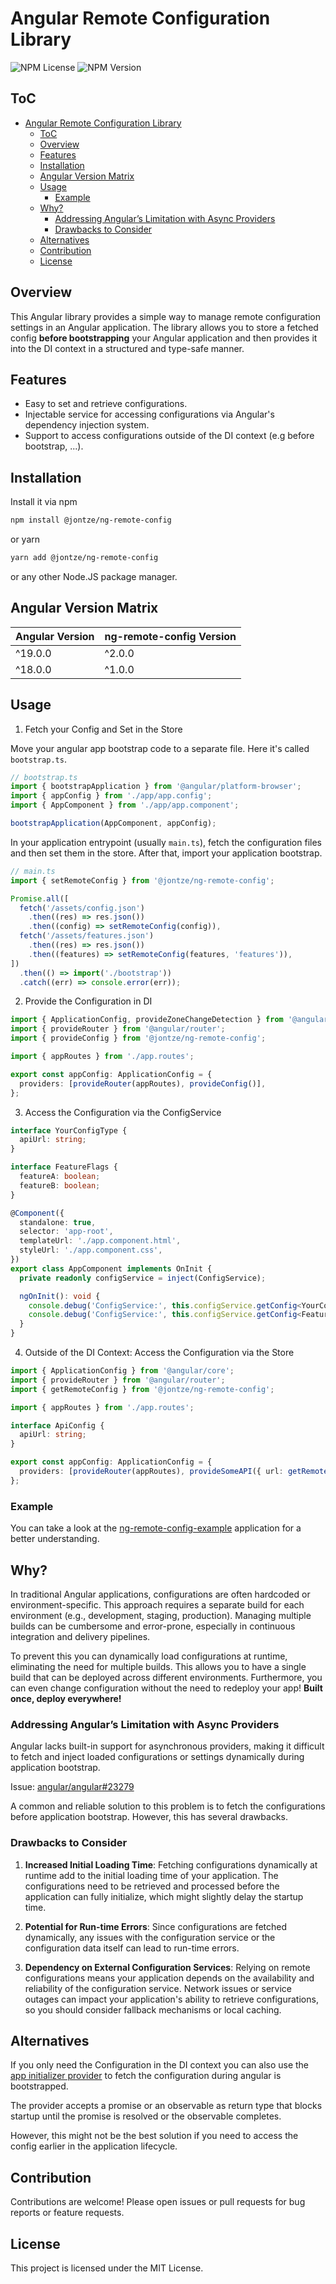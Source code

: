 # Angular Remote Configuration Library

![NPM License](https://img.shields.io/npm/l/%40jontze%2Fng-remote-config) ![NPM Version](https://img.shields.io/npm/v/%40jontze%2Fng-remote-config)

## ToC

- [Angular Remote Configuration Library](#angular-remote-configuration-library)
  - [ToC](#toc)
  - [Overview](#overview)
  - [Features](#features)
  - [Installation](#installation)
  - [Angular Version Matrix](#angular-version-matrix)
  - [Usage](#usage)
    - [Example](#example)
  - [Why?](#why)
    - [Addressing Angular’s Limitation with Async Providers](#addressing-angulars-limitation-with-async-providers)
    - [Drawbacks to Consider](#drawbacks-to-consider)
  - [Alternatives](#alternatives)
  - [Contribution](#contribution)
  - [License](#license)

## Overview

This Angular library provides a simple way to manage remote configuration
settings in an Angular application. The library allows you to store a fetched
config **before bootstrapping** your Angular application and then provides it
into the DI context in a structured and type-safe manner.

## Features

- Easy to set and retrieve configurations.
- Injectable service for accessing configurations via Angular's dependency
  injection system.
- Support to access configurations outside of the DI context (e.g before bootstrap, ...).

## Installation

Install it via npm

```bash
npm install @jontze/ng-remote-config
```

or yarn

```bash
yarn add @jontze/ng-remote-config
```

or any other Node.JS package manager.

## Angular Version Matrix

| Angular Version | ng-remote-config Version |
| --------------- | ------------------------ |
| ^19.0.0         | ^2.0.0                   |
| ^18.0.0         | ^1.0.0                   |

## Usage

1. Fetch your Config and Set in the Store

Move your angular app bootstrap code to a separate file. Here it's called
`bootstrap.ts`.

```typescript
// bootstrap.ts
import { bootstrapApplication } from '@angular/platform-browser';
import { appConfig } from './app/app.config';
import { AppComponent } from './app/app.component';

bootstrapApplication(AppComponent, appConfig);
```

In your application entrypoint (usually `main.ts`), fetch the configuration
files and then set them in the store. After that, import your application
bootstrap.

```typescript
// main.ts
import { setRemoteConfig } from '@jontze/ng-remote-config';

Promise.all([
  fetch('/assets/config.json')
    .then((res) => res.json())
    .then((config) => setRemoteConfig(config)),
  fetch('/assets/features.json')
    .then((res) => res.json())
    .then((features) => setRemoteConfig(features, 'features')),
])
  .then(() => import('./bootstrap'))
  .catch((err) => console.error(err));
```

2. Provide the Configuration in DI

```typescript
import { ApplicationConfig, provideZoneChangeDetection } from '@angular/core';
import { provideRouter } from '@angular/router';
import { provideConfig } from '@jontze/ng-remote-config';

import { appRoutes } from './app.routes';

export const appConfig: ApplicationConfig = {
  providers: [provideRouter(appRoutes), provideConfig()],
};
```

3. Access the Configuration via the ConfigService

```typescript
interface YourConfigType {
  apiUrl: string;
}

interface FeatureFlags {
  featureA: boolean;
  featureB: boolean;
}

@Component({
  standalone: true,
  selector: 'app-root',
  templateUrl: './app.component.html',
  styleUrl: './app.component.css',
})
export class AppComponent implements OnInit {
  private readonly configService = inject(ConfigService);

  ngOnInit(): void {
    console.debug('ConfigService:', this.configService.getConfig<YourConfigType>());
    console.debug('ConfigService:', this.configService.getConfig<FeatureFlags>('features'));
  }
}
```

4. Outside of the DI Context: Access the Configuration via the Store

```typescript
import { ApplicationConfig } from '@angular/core';
import { provideRouter } from '@angular/router';
import { getRemoteConfig } from '@jontze/ng-remote-config';

import { appRoutes } from './app.routes';

interface ApiConfig {
  apiUrl: string;
}

export const appConfig: ApplicationConfig = {
  providers: [provideRouter(appRoutes), provideSomeAPI({ url: getRemoteConfig<ApiConfig>().apiUrl })],
};
```

### Example

You can take a look at the
[ng-remote-config-example](./apps/ng-remote-config-example/) application for a
better understanding.

## Why?

In traditional Angular applications, configurations are often hardcoded or
environment-specific. This approach requires a separate build for each
environment (e.g., development, staging, production). Managing multiple builds
can be cumbersome and error-prone, especially in continuous integration and
delivery pipelines.

To prevent this you can dynamically load configurations at runtime, eliminating
the need for multiple builds. This allows you to have a single build that can be
deployed across different environments. Furthermore, you can even change
configuration without the need to redeploy your app! **Built once, deploy
everywhere!**

### Addressing Angular’s Limitation with Async Providers

Angular lacks built-in support for asynchronous providers, making it difficult
to fetch and inject loaded configurations or settings dynamically during
application bootstrap.

Issue: [angular/angular#23279](https://github.com/angular/angular/issues/23279)

A common and reliable solution to this problem is to fetch the configurations
before application bootstrap. However, this has several drawbacks.

### Drawbacks to Consider

1. **Increased Initial Loading Time**: Fetching configurations dynamically at
   runtime add to the initial loading time of your application. The
   configurations need to be retrieved and processed before the application can
   fully initialize, which might slightly delay the startup time.

2. **Potential for Run-time Errors**: Since configurations are fetched
   dynamically, any issues with the configuration service or the configuration
   data itself can lead to run-time errors.

3. **Dependency on External Configuration Services**: Relying on remote
   configurations means your application depends on the availability and
   reliability of the configuration service. Network issues or service outages
   can impact your application's ability to retrieve configurations, so you
   should consider fallback mechanisms or local caching.

## Alternatives

If you only need the Configuration in the DI context you can also use the
[app initializer provider](https://angular.dev/api/core/provideAppInitializer?tab=usage-notes)
to fetch the configuration during angular is bootstrapped.

The provider accepts a promise or an observable as return type that blocks startup
until the promise is resolved or the observable completes.

However, this might not be the best solution if you need to access the config
earlier in the application lifecycle.

## Contribution

Contributions are welcome! Please open issues or pull requests for bug reports
or feature requests.

## License

This project is licensed under the MIT License.
